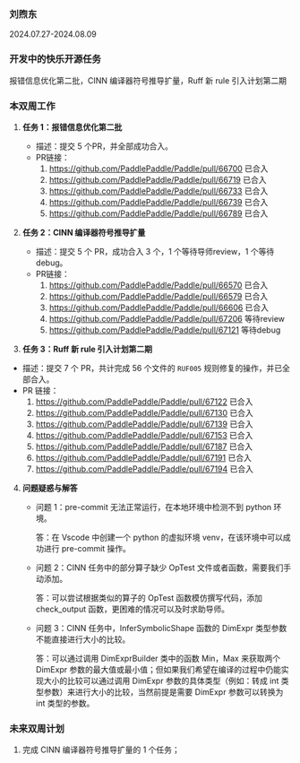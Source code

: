 ### 刘煦东

2024.07.27-2024.08.09

### 开发中的快乐开源任务

报错信息优化第二批，CINN 编译器符号推导扩量，Ruff 新 rule 引入计划第二期

### 本双周工作

1. **任务 1：报错信息优化第二批**

   - 描述：提交 5 个PR，并全部成功合入。
   - PR链接：
     1. https://github.com/PaddlePaddle/Paddle/pull/66700 已合入
     2. https://github.com/PaddlePaddle/Paddle/pull/66719 已合入
     3. https://github.com/PaddlePaddle/Paddle/pull/66733 已合入
     4. https://github.com/PaddlePaddle/Paddle/pull/66739 已合入
     5. https://github.com/PaddlePaddle/Paddle/pull/66789 已合入

2. **任务 2：CINN 编译器符号推导扩量**

   - 描述：提交 5 个 PR，成功合入 3 个，1 个等待导师review，1 个等待debug。
   - PR链接：
     1. https://github.com/PaddlePaddle/Paddle/pull/66570 已合入
     2. https://github.com/PaddlePaddle/Paddle/pull/66579 已合入
     3. https://github.com/PaddlePaddle/Paddle/pull/66606 已合入
     4. https://github.com/PaddlePaddle/Paddle/pull/67206 等待review
     5. https://github.com/PaddlePaddle/Paddle/pull/67121 等待debug

3. **任务 3：Ruff 新 rule 引入计划第二期**
  - 描述：提交 7 个 PR，共计完成 56 个文件的 `RUF005` 规则修复的操作，并已全部合入。
  - PR 链接：
    1. https://github.com/PaddlePaddle/Paddle/pull/67122 已合入
    2. https://github.com/PaddlePaddle/Paddle/pull/67130 已合入
    3. https://github.com/PaddlePaddle/Paddle/pull/67139 已合入
    4. https://github.com/PaddlePaddle/Paddle/pull/67153 已合入
    5. https://github.com/PaddlePaddle/Paddle/pull/67187 已合入
    6. https://github.com/PaddlePaddle/Paddle/pull/67191 已合入
    7. https://github.com/PaddlePaddle/Paddle/pull/67194 已合入

4. **问题疑惑与解答**

   - 问题 1：pre-commit 无法正常运行，在本地环境中检测不到 python 环境。

     答：在 Vscode 中创建一个 python 的虚拟环境 venv，在该环境中可以成功进行 pre-commit 操作。

   - 问题 2：CINN 任务中的部分算子缺少 OpTest 文件或者函数，需要我们手动添加。

     答：可以尝试根据类似的算子的 OpTest 函数模仿撰写代码，添加 check\_output 函数，更困难的情况可以及时求助导师。

   - 问题 3：CINN 任务中，InferSymbolicShape 函数的 DimExpr 类型参数不能直接进行大小的比较。

     答：可以通过调用 DimExprBuilder 类中的函数 Min，Max 来获取两个 DimExpr 参数的最大值或最小值；但如果我们希望在编译的过程中仍能实现大小的比较可以通过调用 DimExpr 参数的具体类型（例如：转成 int 类型参数）来进行大小的比较，当然前提是需要 DimExpr 参数可以转换为 int 类型的参数。


### 未来双周计划

1. 完成 CINN 编译器符号推导扩量的 1 个任务；
